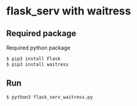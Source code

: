 # flask_serv with waitress
## Required package
Required python package
```bash
$ pip3 install Flask
$ pip3 install waitress
```
## Run
```bash
$ python3 flask_serv_waitress.py
```
